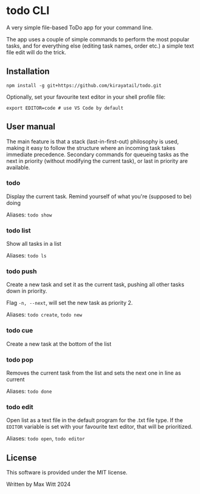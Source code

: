 # todo CLI

A very simple file-based ToDo app for your command line.

The app uses a couple of simple commands to perform the most popular tasks, 
and for everything else (editing task names, order etc.) a simple text file 
edit will do the trick.

## Installation

`npm install -g git+https://github.com/kirayatail/todo.git`

Optionally, set your favourite text editor in your shell profile file:

```
export EDITOR=code # use VS Code by default
```

## User manual

The main feature is that a stack (last-in-first-out) philosophy is used, 
making it easy to follow the structure where an incoming task takes immediate 
precedence. Secondary commands for queueing tasks as the next in priority 
(without modifying the current task), or last in priority are available.

### todo

Display the current task. Remind yourself of what you're (supposed to be) doing

Aliases: `todo show`

### todo list

Show all tasks in a list

Aliases: `todo ls`

### todo push <name>

Create a new task and set it as the current task, pushing all other tasks 
down in priority.

Flag `-n, --next`, will set the new task as priority 2.

Aliases: `todo create`, `todo new`

### todo cue <name>

Create a new task at the bottom of the list

### todo pop

Removes the current task from the list and sets the next one in line as current

Aliases: `todo done`

### todo edit

Open list as a text file in the default program for the .txt file type. 
If the `EDITOR` variable is set with your favourite text editor, 
that will be prioritized.

Aliases: `todo open`, `todo editor`

## License

This software is provided under the MIT license.

Written by Max Witt 2024